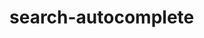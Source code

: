 <!-- generated by markdown-notes-tree -->

# search-autocomplete

<!-- optional markdown-notes-tree directory description starts here -->

<!-- optional markdown-notes-tree directory description ends here -->


